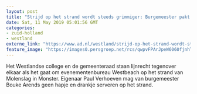```yaml
---
layout: post
title: "Strijd op het strand wordt steeds grimmiger: Burgemeester pakt Westbeach aan, raad is het niet eens"
date: Sat, 11 May 2019 05:01:56 GMT
categories: 
- zuid-holland 
- westland 
externe_link: "https://www.ad.nl/westland/strijd-op-het-strand-wordt-steeds-grimmiger-burgemeester-pakt-westbeach-aan-raad-is-het-niet-eens~a24f2886/"
feature_image: "https://images0.persgroep.net/rcs/qwpvFPArJpeW6060fjnhTTUw_qE/diocontent/146917808/_fitwidth/400/?appId=21791a8992982cd8da851550a453bd7f&quality=0.7"
---
```


Het Westlandse college en de gemeenteraad staan lijnrecht tegenover elkaar als het gaat om evenementenbureau Westbeach op het strand van Molenslag in Monster. Eigenaar Paul Verhoeven mag van burgemeester Bouke Arends geen hapje en drankje serveren op het strand.
